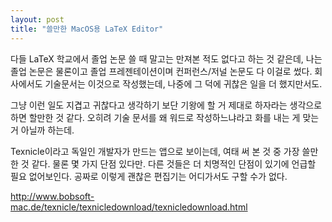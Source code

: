 ```yaml
---
layout: post
title: "쓸만한 MacOS용 LaTeX Editor"
---
```



다들 LaTeX 학교에서 졸업 논문 쓸 때 말고는 만져본 적도 없다고 하는 것 같은데, 나는 졸업 논문은 물론이고 졸업 프레젠테이션이며 컨퍼런스/저널 논문도 다 이걸로 썼다. 회사에서도 기술문서는 이것으로 작성했는데, 나중에 그 덕에 귀찮은 일을 더 했지만서도. 




그냥 이런 일도 지겹고 귀찮다고 생각하기 보단 기왕에 할 거 제대로 하자라는 생각으로 하면 할만한 것 같다. 오히려 기술 문서를 왜 워드로 작성하느냐라고 화를 내는 게 맞는 거 아닐까 하는데.




Texnicle이라고 독일인 개발자가 만드는 앱으로 보이는데, 여태 써 본 것 중 가장 쓸만한 것 같다. 물론 몇 가지 단점 있다만. 다른 것들은 더 치명적인 단점이 있기에 언급할 필요 없어보인다. 공짜로 이렇게 괜찮은 편집기는 어디가서도 구할 수가 없다.




http://www.bobsoft-mac.de/texnicle/texnicledownload/texnicledownload.html





